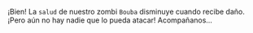 ¡Bien! La `salud` de nuestro zombi `Bouba` disminuye cuando recibe daño. ¡Pero aún no hay nadie que lo pueda atacar! Acompañanos...